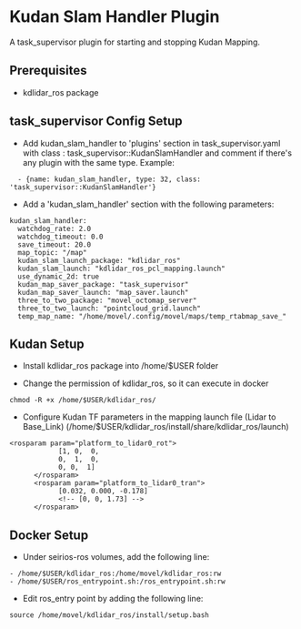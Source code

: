# Kudan Slam Handler Plugin
A task\_supervisor plugin for starting and stopping Kudan Mapping.

## Prerequisites
* kdlidar_ros package

## task\_supervisor Config Setup

* Add kudan\_slam\_handler to 'plugins' section in task\_supervisor.yaml with class : task\_supervisor::KudanSlamHandler and comment if there's any plugin with the same type. Example:

```
  - {name: kudan_slam_handler, type: 32, class: 'task_supervisor::KudanSlamHandler'}
```

* Add a 'kudan_slam_handler' section with the following parameters:
```
kudan_slam_handler:
  watchdog_rate: 2.0
  watchdog_timeout: 0.0
  save_timeout: 20.0
  map_topic: "/map"
  kudan_slam_launch_package: "kdlidar_ros"
  kudan_slam_launch: "kdlidar_ros_pcl_mapping.launch"
  use_dynamic_2d: true
  kudan_map_saver_package: "task_supervisor"
  kudan_map_saver_launch: "map_saver.launch"
  three_to_two_package: "movel_octomap_server"
  three_to_two_launch: "pointcloud_grid.launch"
  temp_map_name: "/home/movel/.config/movel/maps/temp_rtabmap_save_"
```
## Kudan Setup
* Install kdlidar_ros package into /home/$USER folder

* Change the permission of kdlidar_ros, so it can execute in docker
```
chmod -R +x /home/$USER/kdlidar_ros/
```

* Configure Kudan TF parameters in the mapping launch file (Lidar to Base_Link) (/home/$USER/kdlidar_ros/install/share/kdlidar_ros/launch)
```
<rosparam param="platform_to_lidar0_rot">
            [1, 0,  0,
            0,  1,  0,
            0, 0,  1]
      </rosparam>
      <rosparam param="platform_to_lidar0_tran">
            [0.032, 0.000, -0.178]
            <!-- [0, 0, 1.73] -->
      </rosparam>
```

## Docker Setup
* Under seirios-ros volumes, add the following line:
```
- /home/$USER/kdlidar_ros:/home/movel/kdlidar_ros:rw 
- /home/$USER/ros_entrypoint.sh:/ros_entrypoint.sh:rw  
```

* Edit ros_entry point by adding the following line:
```
source /home/movel/kdlidar_ros/install/setup.bash
```
